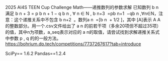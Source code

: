 2025 AI4S TEEN Cup Challenge Math——递推数列的参数求解 已知数列 b n ​ 满足 b n + 3 = p b n + 1 − q b n , ∀ n ∈ N , b n+3 ​ =pb n+1 ​ −qb n ​ ,∀n∈N，注意：这个递推关系中不包含 b n+2 ​ 。数列a n ​ =[b n ​ + 1/2 ​ ]，其中 [A]表示 A A的整数部分。用一个.csv文件给出了 a n ​ 的前若干项（多余20项但不超过35项）的值，其中n为项数，a_seq表示对应的 a n ​ 的取值，请尝试找到求解递推关系式中参数 p , q 的的一般方法。https://bohrium.dp.tech/competitions/7737267617?tab=introduce

SciPy== 1.6.2 Pandas==1.2.4
